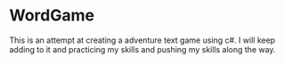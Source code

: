 # WordGame

This is an attempt at creating a adventure text game using c#. I will keep adding to it and practicing my skills and pushing my skills along the way.
